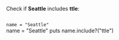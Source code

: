 Check if **Seattle**
includes **ttle**:

<codeblock language="ruby" type="exercise" testMode="fixedInput">
<code>
name = "Seattle"
</code>

<solution>
name = "Seattle"
puts name.include?("ttle")
</solution>
</codeblock>